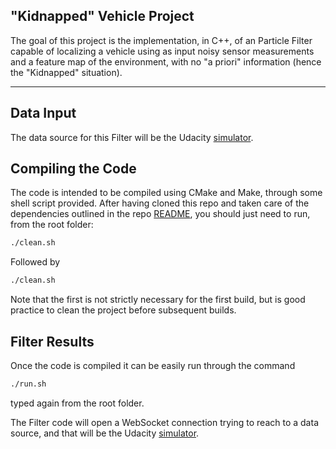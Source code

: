 ## "Kidnapped" Vehicle Project


The goal of this project is the implementation, in C++, of an Particle Filter capable of localizing a vehicle using as input noisy sensor measurements and a feature map of the environment, with no "a priori" information (hence the "Kidnapped" situation).  

---
## Data Input

The data source for this Filter will be the Udacity [simulator](https://github.com/udacity/self-driving-car-sim/releases).



## Compiling the Code

The code is intended to be compiled using CMake and Make, through some shell script provided. After having cloned this repo and taken care of the dependencies outlined in the repo [README](./README.md), you should just need to run, from the root folder: 

```sh
./clean.sh
```

Followed by

```sh
./clean.sh
```

Note that the first is not strictly necessary for the first build, but is good practice to clean the project before subsequent builds.

## Filter Results

Once the code is compiled it can be easily run through the command

```sh
./run.sh
```

typed again from the root folder.

The Filter code will open a WebSocket connection trying to reach to a data source, and that will be the Udacity [simulator](https://github.com/udacity/self-driving-car-sim/releases).
